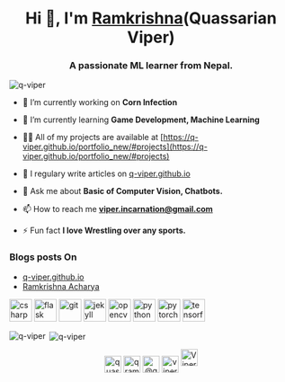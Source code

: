 <h1 align="center">Hi 👋, I'm <a href = "https://acharyaramkrishna.com.np">Ramkrishna</a>(Quassarian Viper)</h1>
<h3 align="center">A passionate ML learner from Nepal.</h3>

<p align="left"> <img src="https://komarev.com/ghpvc/?username=q-viper" alt="q-viper" /> </p>

- 🔭 I’m currently working on **Corn Infection**

- 🌱 I’m currently learning **Game Development, Machine Learning**

- 👨‍💻 All of my projects are available at [https://q-viper.github.io/portfolio_new/#projects](https://q-viper.github.io/portfolio_new/#projects)

- 📝 I regulary write articles on [q-viper.github.io](https://q-viper.github.io/)

- 💬 Ask me about **Basic of Computer Vision, Chatbots.**

- 📫 How to reach me **viper.incarnation@gmail.com**

- ⚡ Fun fact **I love Wrestling over any sports.**

### Blogs posts On
<!-- BLOG-POST-LIST:START -->
<!-- BLOG-POST-LIST:END -->
* [q-viper.github.io](https://q-viper.github.io/posts/)
* [Ramkrishna Acharya](https://acharyaramkrishna.com.np/blogs/)


<p align="left"><img src="https://devicons.github.io/devicon/devicon.git/icons/csharp/csharp-original.svg" alt="csharp" width="40" height="40"/> <img src="https://www.vectorlogo.zone/logos/pocoo_flask/pocoo_flask-icon.svg" alt="flask" width="40" height="40"/> <img src="https://www.vectorlogo.zone/logos/git-scm/git-scm-icon.svg" alt="git" width="40" height="40"/> <img src="https://www.vectorlogo.zone/logos/jekyllrb/jekyllrb-icon.svg" alt="jekyll" width="40" height="40"/> <img src="https://www.vectorlogo.zone/logos/opencv/opencv-icon.svg" alt="opencv" width="40" height="40"/> <img src="https://devicons.github.io/devicon/devicon.git/icons/python/python-original.svg" alt="python" width="40" height="40"/> <img src="https://www.vectorlogo.zone/logos/pytorch/pytorch-icon.svg" alt="pytorch" width="40" height="40"/> <img src="https://www.vectorlogo.zone/logos/tensorflow/tensorflow-icon.svg" alt="tensorflow" width="40" height="40"/></p>

<p><img align="left" src="https://github-readme-stats.vercel.app/api/top-langs/?username=q-viper&layout=compact" alt="q-viper" /></p>

<p>&nbsp;<img align="center" src="https://github-readme-stats.vercel.app/api?username=q-viper&show_icons=true" alt="q-viper" /></p>

<p align="center">
<a href="https://twitter.com/quassarianviper" target="blank"><img align="center" src="https://cdn.jsdelivr.net/npm/simple-icons@3.0.1/icons/twitter.svg" alt="quassarianviper" height="30" width="30" /></a>
<a href="https://linkedin.com/in/qramkrishna" target="blank"><img align="center" src="https://cdn.jsdelivr.net/npm/simple-icons@3.0.1/icons/linkedin.svg" alt="qramkrishna" height="30" width="30" /></a>
<a href="https://medium.com/@qrka" target="blank"><img align="center" src="https://cdn.jsdelivr.net/npm/simple-icons@3.0.1/icons/medium.svg" alt="@qrka" height="30" width="30" /></a>
<a href="https://www.youtube.com/c/viper incarnation" target="blank"><img align="center" src="https://cdn.jsdelivr.net/npm/simple-icons@3.0.1/icons/youtube.svg" alt="viper incarnation" height="30" width="30" /></a>
<a href="https://dev.to/qviper">
<img src="https://d2fltix0v2e0sb.cloudfront.net/dev-badge.svg" alt="Viper's DEV Profile" height="30" width="30">
</a>
</p>
